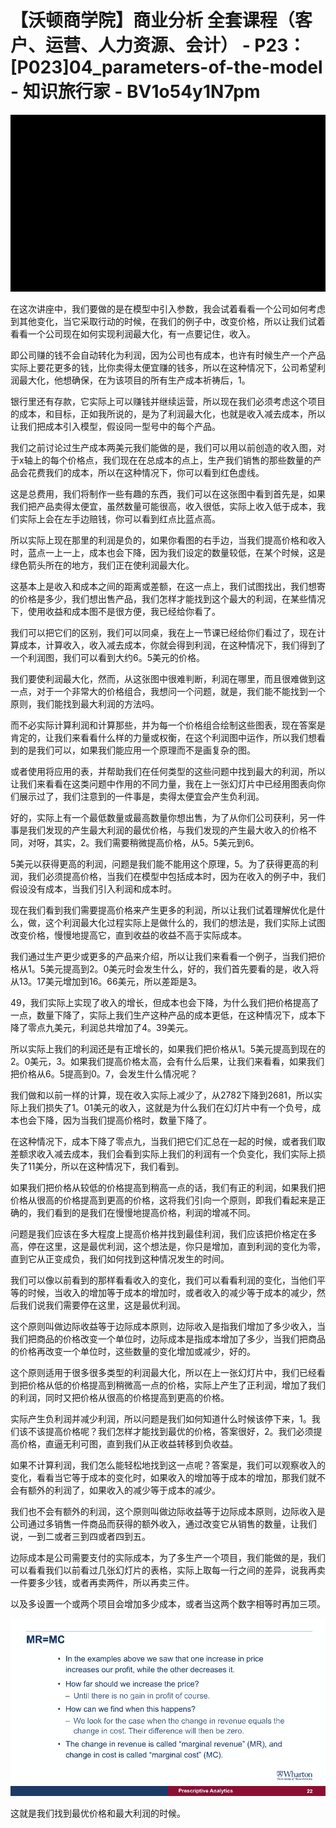 # 【沃顿商学院】商业分析 全套课程（客户、运营、人力资源、会计） - P23：[P023]04_parameters-of-the-model - 知识旅行家 - BV1o54y1N7pm

![](img/4aee9d9dbd88682942595fd4c857bfe3_0.png)

在这次讲座中，我们要做的是在模型中引入参数，我会试着看看一个公司如何考虑到其他变化，当它采取行动的时候，在我们的例子中，改变价格，所以让我们试着看看一个公司现在如何实现利润最大化，有一点要记住，收入。

即公司赚的钱不会自动转化为利润，因为公司也有成本，也许有时候生产一个产品实际上要花更多的钱，比你卖得太便宜赚的钱多，所以在这种情况下，公司希望利润最大化，他想确保，在为该项目的所有生产成本祈祷后，1。

银行里还有存款，它实际上可以赚钱并继续运营，所以现在我们必须考虑这个项目的成本，和目标，正如我所说的，是为了利润最大化，也就是收入减去成本，所以让我们把成本引入模型，假设同一型号中的每个产品。

我们之前讨论过生产成本两美元我们能做的是，我们可以用以前创造的收入图，对于x轴上的每个价格点，我们现在在总成本的点上，生产我们销售的那些数量的产品会花费我们的成本，所以在这种情况下，你可以看到红色虚线。

这是总费用，我们将制作一些有趣的东西，我们可以在这张图中看到首先是，如果我们把产品卖得太便宜，虽然数量可能很高，收入很低，实际上收入低于成本，我们实际上会在左手边赔钱，你可以看到红点比蓝点高。

所以实际上现在那里的利润是负的，如果你看图的右手边，当我们提高价格和收入时，蓝点一上一上，成本也会下降，因为我们设定的数量较低，在某个时候，这是绿色箭头所在的地方，我们正在使利润最大化。

这基本上是收入和成本之间的距离或差额，在这一点上，我们试图找出，我们想寄的价格是多少，我们想出售产品，我们怎样才能找到这个最大的利润，在某些情况下，使用收益和成本图不是很方便，我已经给你看了。

我们可以把它们的区别，我们可以同桌，我在上一节课已经给你们看过了，现在计算成本，计算收入，收入减去成本，你就会得到利润，在这种情况下，我们得到了一个利润图，我们可以看到大约6。5美元的价格。

我们要使利润最大化，然而，从这张图中很难判断，利润在哪里，而且很难做到这一点，对于一个非常大的价格组合，我想问一个问题，就是，我们能不能找到一个原则，我们能找到最大利润的方法吗。

而不必实际计算利润和计算那些，并为每一个价格组合绘制这些图表，现在答案是肯定的，让我们来看看什么样的力量或权衡，在这个利润图中运作，所以我们想看到的是我们可以，如果我们能应用一个原理而不是画复杂的图。

或者使用将应用的表，并帮助我们在任何类型的这些问题中找到最大的利润，所以让我们来看看在这类问题中作用的不同力量，我在上一张幻灯片中已经用图表向你们展示过了，我们注意到的一件事是，卖得太便宜会产生负利润。

好的，实际上有一个最低数量或最高数量你想出售，为了从你们公司获利，另一件事是我们发现的产生最大利润的最优价格，与我们发现的产生最大收入的价格不同，对呀，其实，2。我们需要稍微提高价格，从5。5美元到6。

5美元以获得更高的利润，问题是我们能不能用这个原理，5。为了获得更高的利润，我们必须提高价格，当我们在模型中包括成本时，因为在收入的例子中，我们假设没有成本，当我们引入利润和成本时。

现在我们看到我们需要提高价格来产生更多的利润，所以让我们试着理解优化是什么，做，这个利润最大化过程实际上是做什么的，我们的想法是，我们实际上试图改变价格，慢慢地提高它，直到收益的收益不高于实际成本。

我们通过生产更少或更多的产品来介绍，所以让我们来看看一个例子，当我们把价格从1。5美元提高到2。0美元时会发生什么，好的，我们首先要看的是，收入将从13。17美元增加到16。66美元，所以差距是3。

49，我们实际上实现了收入的增长，但成本也会下降，为什么我们把价格提高了一点，数量下降了，实际上我们生产这种产品的成本更低，在这种情况下，成本下降了零点九美元，利润总共增加了4。39美元。

所以实际上我们的利润还是有正增长的，如果我们把价格从1。5美元提高到现在的2。0美元，3。如果我们提高价格太高，会有什么后果，让我们来看看，如果我们把价格从6。5提高到0。7，会发生什么情况呢？

我们做和以前一样的计算，现在收入实际上减少了，从2782下降到2681，所以实际上我们损失了1。01美元的收入，这就是为什么我们在幻灯片中有一个负号，成本也会下降，因为当我们提高价格时，数量下降了。

在这种情况下，成本下降了零点九，当我们把它们汇总在一起的时候，或者我们取差额求收入减去成本，我们会看到实际上我们的利润有一个负变化，我们实际上损失了11美分，所以在这种情况下，我们看到。

如果我们把价格从较低的价格提高到稍高一点的话，我们有正的利润，如果我们把价格从很高的价格提高到更高的价格，这将我们引向一个原则，即我们看起来是正确的，我们看到的是我们在慢慢地提高价格，利润的增减不同。

问题是我们应该在多大程度上提高价格并找到最佳利润，我们应该把价格定在多高，停在这里，这是最优利润，这个想法是，你只是增加，直到利润的变化为零，直到它从正变成负，我们如何找到这种情况发生的时间。

我们可以像以前看到的那样看看收入的变化，我们可以看看利润的变化，当他们平等的时候，当收入的增加等于成本的增加时，或者收入的减少等于成本的减少，然后我们说我们需要停在这里，这是最优利润。

这个原则叫做边际收益等于边际成本原则，边际收入是指我们增加了多少收入，当我们把商品的价格改变一个单位时，边际成本是指成本增加了多少，当我们把商品的价格再改变一个单位时，这些数量的变化增加或减少，好的。

这个原则适用于很多很多类型的利润最大化，所以在上一张幻灯片中，我们已经看到把价格从低的价格提高到稍微高一点的价格，实际上产生了正利润，增加了我们的利润，同时又把价格从很高的价格提高到更高的价格。

实际产生负利润并减少利润，所以问题是我们如何知道什么时候该停下来，1。我们该不该提高价格呢？我们怎样才能找到最优的价格，答案很好，2。我们必须提高价格，直逼无利可图，直到我们从正收益转移到负收益。

如果不计算利润，我们怎么能轻松地找到这一点呢？答案是，我们可以观察收入的变化，看看当它等于成本的变化时，如果收入的增加等于成本的增加，那我们就不会有额外的利润了，如果收入的减少等于成本的减少。

我们也不会有额外的利润，这个原则叫做边际收益等于边际成本原则，边际收入是公司通过多销售一件商品而获得的额外收入，通过改变它从销售的数量，让我们说，一到二或者三到四或者四到五。

边际成本是公司需要支付的实际成本，为了多生产一个项目，我们能做的是，我们可以看看我们以前看过几张幻灯片的表格，实际上取每一行之间的差异，说我再卖一件要多少钱，或者再卖两件，所以再卖三件。

以及多设置一个或两个项目会增加多少成本，或者当这两个数字相等时再加三项。

![](img/4aee9d9dbd88682942595fd4c857bfe3_2.png)

这就是我们找到最优价格和最大利润的时候。
